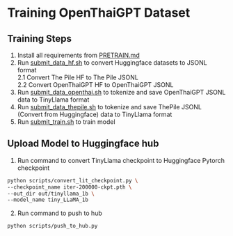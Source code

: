 # Training OpenThaiGPT Dataset



## Training Steps
1. Install all requirements from [PRETRAIN.md](PRETRAIN.md)
2. Run [submit_data_hf.sh](submit_data_hf.sh) to convert Huggingface datasets to JSONL format  
2.1 Convert The Pile HF to The Pile JSONL  
2.2 Convert OpenThaiGPT HF to OpenThaiGPT JSONL
3. Run [submit_data_openthai.sh](submit_data_openthai.sh) to tokenize and save OpenThaiGPT JSONL data to TinyLlama format
3. Run [submit_data_thepile.sh](submit_data_thepile.sh) to tokenize and save ThePile JSONL (Convert from Huggingface) data to TinyLlama format
4. Run [submit_train.sh](submit_train.sh) to train model


## Upload Model to Huggingface hub

1. Run command to convert TinyLlama checkpoint to Huggingface Pytorch checkpoint
```bash
python scripts/convert_lit_checkpoint.py \
--checkpoint_name iter-200000-ckpt.pth \
--out_dir out/tinyllama_1b \
--model_name tiny_LLaMA_1b
```
2. Run command to push to hub
```bash
python scripts/push_to_hub.py
```